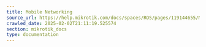 ```yaml
---
title: Mobile Networking
source_url: https://help.mikrotik.com/docs/spaces/ROS/pages/119144655/Mobile+Networking,
crawled_date: 2025-02-02T21:11:19.525574
section: mikrotik_docs
type: documentation
---
```


